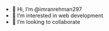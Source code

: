 - 👋 Hi, I’m @imranrehman297
- 👀 I’m interested in web development
- 💞️ I’m looking to collaborate


<!---
imranrehman297/imranrehman297 is a ✨ special ✨ repository because its `README.md` (this file) appears on your GitHub profile.
You can click the Preview link to take a look at your changes.
--->
